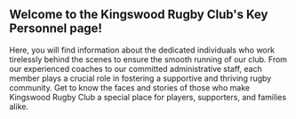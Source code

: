 ## **Welcome to the Kingswood Rugby Club's Key Personnel page!** 
Here, you will find information about the dedicated individuals who work tirelessly behind the scenes to ensure the smooth running of our club. From our experienced coaches to our committed administrative staff, each member plays a crucial role in fostering a supportive and thriving rugby community. Get to know the faces and stories of those who make Kingswood Rugby Club a special place for players, supporters, and families alike.